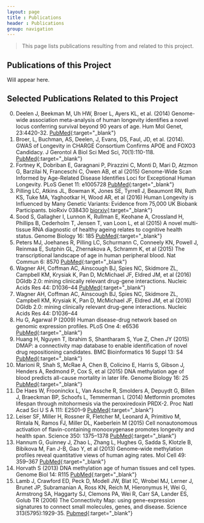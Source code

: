 ```yaml
---
layout: page
title : Publications
header : Publications
group: navigation
---
```


> This page lists publications resulting from and related to this project.

## Publications of this Project 

Will appear here. 

## Selected Publications Related to this Project 

0. Deelen J, Beekman M, Uh HW, Broer L, Ayers KL, et al. (2014) Genome-wide association meta-analysis of human longevity identifies a novel locus conferring survival beyond 90 years of age. Hum Mol Genet, 23:4420-32. 
[PubMed](http://www.ncbi.nlm.nih.gov/pubmed/24688116){:target="_blank"}
0. Broer, L, Buchman, AS, Deelen, J, Evans, DS, Faul, JD, et al. (2014). GWAS of Longevity in CHARGE Consortium Confirms APOE and FOXO3 Candidacy. J Gerontol A Biol Sci Med Sci, 70(1):110-118.
[PubMed](http://www.ncbi.nlm.nih.gov/pubmed/25199915){:target="_blank"}
0. Fortney K, Dobriban E, Garagnani P, Pirazzini C, Monti D, Mari D, Atzmon G, Barzilai N, Franceschi C, Owen AB, et al (2015) Genome-Wide Scan Informed by Age-Related Disease Identifies Loci for Exceptional Human Longevity. PLoS Genet 11: e1005728
[PubMed](http://www.ncbi.nlm.nih.gov/pubmed/26677855){:target="_blank"}
0. Pilling LC, Atkins JL, Bowman K, Jones SE, Tyrrell J, Beaumont RN, Ruth KS, Tuke MA, Yaghootkar H, Wood AR, et al (2016) Human Longevity is Influenced by Many Genetic Variants: Evidence from 75,000 UK Biobank Participants. bioRxiv 038430
[biorxiv](http://biorxiv.org/content/early/2016/02/01/038430){:target="_blank"}
0. Sood S, Gallagher I, Lunnon K, Rullman E, Keohane A, Crossland H, Phillips B, Cederholm T, Jensen T, van Loon L, et al (2015) A novel multi-tissue RNA diagnostic of healthy ageing relates to cognitive health status. Genome Biology 16: 185
[PubMed](http://www.ncbi.nlm.nih.gov/pubmed/26343147){:target="_blank"}
0. Peters MJ, Joehanes R, Pilling LC, Schurmann C, Conneely KN, Powell J, Reinmaa E, Sutphin GL, Zhernakova A, Schramm K, et al (2015) The transcriptional landscape of age in human peripheral blood. Nat Commun 6: 8570
[PubMed](http://www.ncbi.nlm.nih.gov/pubmed/26490707){:target="_blank"}
0. Wagner AH, Coffman AC, Ainscough BJ, Spies NC, Skidmore ZL, Campbell KM, Krysiak K, Pan D, McMichael JF, Eldred JM, et al (2016) DGIdb 2.0: mining clinically relevant drug-gene interactions. Nucleic Acids Res 44: D1036–44
[PubMed](http://www.ncbi.nlm.nih.gov/pubmed/26531824){:target="_blank"}
0. Wagner AH, Coffman AC, Ainscough BJ, Spies NC, Skidmore ZL, Campbell KM, Krysiak K, Pan D, McMichael JF, Eldred JM, et al (2016) DGIdb 2.0: mining clinically relevant drug-gene interactions. Nucleic Acids Res 44: D1036–44
0. Hu G, Agarwal P (2009) Human disease-drug network based on genomic expression profiles. PLoS One 4: e6536 
[PubMed](http://www.ncbi.nlm.nih.gov/pubmed/19657382){:target="_blank"}
0. Huang H, Nguyen T, Ibrahim S, Shantharam S, Yue Z, Chen JY (2015) DMAP: a connectivity map database to enable identification of novel drug repositioning candidates. BMC Bioinformatics 16 Suppl 13: S4
[PubMed](http://www.ncbi.nlm.nih.gov/pubmed/26423722){:target="_blank"}
0. Marioni R, Shah S, McRae A, Chen B, Colicino E, Harris S, Gibson J, Henders A, Redmond P, Cox S, et al (2015) DNA methylation age of blood predicts all-cause mortality in later life. Genome Biology 16: 25
[PubMed](http://www.ncbi.nlm.nih.gov/pubmed/25633388){:target="_blank"}
0. De Haes W, Frooninckx L, Van Assche R, Smolders A, Depuydt G, Billen J, Braeckman BP, Schoofs L, Temmerman L (2014) Metformin promotes lifespan through mitohormesis via the peroxiredoxin PRDX-2. Proc Natl Acad Sci U S A 111: E2501–9
[PubMed](http://www.ncbi.nlm.nih.gov/pubmed/24889636){:target="_blank"}
0. Leiser SF, Miller H, Rossner R, Fletcher M, Leonard A, Primitivo M, Rintala N, Ramos FJ, Miller DL, Kaeberlein M (2015) Cell nonautonomous activation of flavin-containing monooxygenase promotes longevity and health span. Science 350: 1375–1378
[PubMed](http://www.ncbi.nlm.nih.gov/pubmed/26586189){:target="_blank"}
0. Hannum G, Guinney J, Zhao L, Zhang L, Hughes G, Sadda S, Klotzle B, Bibikova M, Fan J-B, Gao Y, et al (2013) Genome-wide methylation profiles reveal quantitative views of human aging rates. Mol Cell 49: 359–367
[PubMed](http://www.ncbi.nlm.nih.gov/pubmed/23177740){:target="_blank"}
0. Horvath S (2013) DNA methylation age of human tissues and cell types. Genome Biol 14: R115
[PubMed](http://www.ncbi.nlm.nih.gov/pubmed/24138928){:target="_blank"}
0. Lamb J, Crawford ED, Peck D, Modell JW, Blat IC, Wrobel MJ, Lerner J, Brunet
JP, Subramanian A, Ross KN, Reich M, Hieronymus H, Wei G, Armstrong SA, Haggarty 
SJ, Clemons PA, Wei R, Carr SA, Lander ES, Golub TR (2006) The Connectivity Map: using gene-expression signatures to connect small molecules, genes, and disease. Science 313(5795):1929-35.
[Pubmed](http://www.ncbi.nlm.nih.gov/pubmed/17008526){:target="_blank"}







